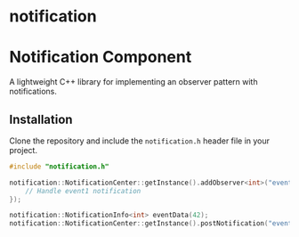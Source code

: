 # notification

# Notification Component

A lightweight C++ library for implementing an observer pattern with notifications.

## Installation

Clone the repository and include the `notification.h` header file in your project.

```cpp
#include "notification.h"

notification::NotificationCenter::getInstance().addObserver<int>("event1", [](const notification::NotificationInfo<int>& notification) {
    // Handle event1 notification
});

notification::NotificationInfo<int> eventData(42);
notification::NotificationCenter::getInstance().postNotification("event1", eventData);

